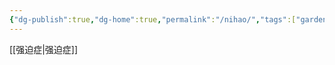 ```yaml
---
{"dg-publish":true,"dg-home":true,"permalink":"/nihao/","tags":["gardenEntry"],"dgPassFrontmatter":true,"created":"2023-09-29T22:57:39.467+08:00","updated":"2025-05-13T12:41:49.029+08:00"}
---
```


[[强迫症\|强迫症]]
